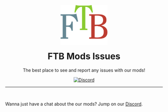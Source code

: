 <p align="center"><a href="https://feed-the-beast.com/" ><img src="/.github/meta/assets/logo.png" width="150" /></a></p>

<h1 align="center" style="margin-top: 1rem;">FTB Mods Issues</h1>

<p  align="center">The best place to see and report any issues with our mods!</p>

<div  align="center">
<a href="https://ftb.team/discord"><img alt="Discord" src="https://img.shields.io/discord/372448486723158016"></a>
</div>

<hr><br>

Wanna just have a chat about the our mods? Jump on our [Discord](https://ftb.team/discord).
